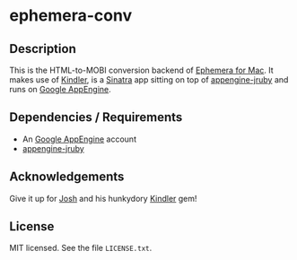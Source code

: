 # ephemera-conv

## Description

This is the HTML-to-MOBI conversion backend of [Ephemera for Mac](http://goephemera.com/). It makes use of [Kindler](), is a [Sinatra]() app sitting on top of [appengine-jruby](http://code.google.com/p/appengine-jruby/) and runs on [Google AppEngine](https://appengine.google.com/).


## Dependencies / Requirements

* An [Google AppEngine](https://appengine.google.com/) account
* [appengine-jruby](http://code.google.com/p/appengine-jruby/)


## Acknowledgements

Give it up for [Josh](http://github.com/josh) and his hunkydory [Kindler](http://github.com/josh/kindler) gem!


## License

MIT licensed. See the file `LICENSE.txt`.